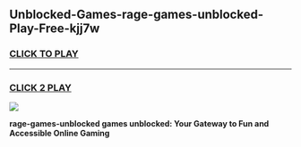
## Unblocked-Games-rage-games-unblocked-Play-Free-kjj7w
<h3>
<a href="https://premium76.site?title=rage-games-unblocked&ref=19M">CLICK TO PLAY</a></h3>
<hr>

<h3>
<a href="https://premium76.site?title=rage-games-unblocked&ref=19M">CLICK 2 PLAY</a>
  
</h3>

<a href="https://premium76.site?title=rage-games-unblocked&ref=19M"><img src="https://clearcache.store/games.png"></a>


**rage-games-unblocked games unblocked: Your Gateway to Fun and Accessible Online Gaming**
